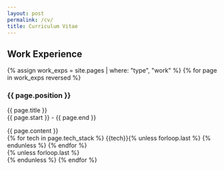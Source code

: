 ```yaml
---
layout: post
permalink: /cv/
title: Curriculum Vitae
---
```


## Work Experience

<div id="archives">
{% assign work_exps = site.pages | where: "type", "work" %}
{% for page in work_exps reversed %}
    <article class="post">
        <h3>{{ page.position }}</h3>
        <div>
            <p class="author_title">{{ page.title }} <br>{{ page.start }} - {{ page.end }}</p>
        </div>
        <div class="entry">
            {{ page.content }}
        </div> 
        <div class="post-tags">
          {% for tech in page.tech_stack %}
            {{tech}}{% unless forloop.last %}&nbsp;{% endunless %}
          {% endfor %}
        </div>
    </article>
    {% unless forloop.last %}<br>{% endunless %}
{% endfor %}
</div>